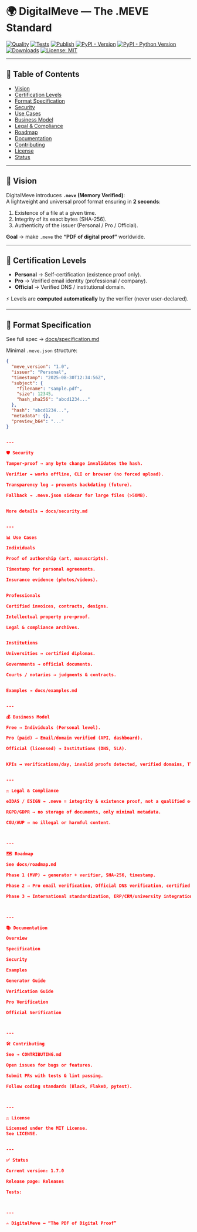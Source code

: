 
# 🌍 DigitalMeve — The .MEVE Standard

[![Quality](https://github.com/BACOUL/digitalmeve/actions/workflows/quality.yml/badge.svg?branch=main)](https://github.com/BACOUL/digitalmeve/actions/workflows/quality.yml)
[![Tests](https://github.com/BACOUL/digitalmeve/actions/workflows/tests.yml/badge.svg?branch=main)](https://github.com/BACOUL/digitalmeve/actions/workflows/tests.yml)
[![Publish](https://github.com/BACOUL/digitalmeve/actions/workflows/publish.yml/badge.svg?branch=main)](https://github.com/BACOUL/digitalmeve/actions/workflows/publish.yml)
[![PyPI - Version](https://img.shields.io/pypi/v/digitalmeve.svg?label=DigitalMeve&logo=pypi)](https://pypi.org/project/digitalmeve/)
[![PyPI - Python Version](https://img.shields.io/pypi/pyversions/digitalmeve.svg?logo=python&label=Python)](https://pypi.org/project/digitalmeve/)
[![Downloads](https://pepy.tech/badge/digitalmeve)](https://pepy.tech/project/digitalmeve)
[![License: MIT](https://img.shields.io/badge/License-MIT-green.svg)](LICENSE)

---

## 📑 Table of Contents
- [Vision](#-vision)  
- [Certification Levels](#-certification-levels)  
- [Format Specification](#-format-specification)  
- [Security](#-security)  
- [Use Cases](#-use-cases)  
- [Business Model](#-business-model)  
- [Legal & Compliance](#-legal--compliance)  
- [Roadmap](#-roadmap)  
- [Documentation](#-documentation)  
- [Contributing](#-contributing)  
- [License](#-license)  
- [Status](#-status)  

---

## 🚀 Vision  

DigitalMeve introduces **`.meve` (Memory Verified)**:  
A lightweight and universal proof format ensuring in **2 seconds**:  
1. Existence of a file at a given time.  
2. Integrity of its exact bytes (SHA-256).  
3. Authenticity of the issuer (Personal / Pro / Official).  

**Goal** → make `.meve` the **“PDF of digital proof”** worldwide.  

---

## 🔑 Certification Levels  

- **Personal** → Self-certification (existence proof only).  
- **Pro** → Verified email identity (professional / company).  
- **Official** → Verified DNS / institutional domain.  

⚡ Levels are **computed automatically** by the verifier (never user-declared).  

---

## 📂 Format Specification  

See full spec → [docs/specification.md](./docs/specification.md)  

Minimal `.meve.json` structure:  
```json
{
  "meve_version": "1.0",
  "issuer": "Personal",
  "timestamp": "2025-08-30T12:34:56Z",
  "subject": {
    "filename": "sample.pdf",
    "size": 12345,
    "hash_sha256": "abcd1234..."
  },
  "hash": "abcd1234...",
  "metadata": {},
  "preview_b64": "..."
}


---

🛡 Security

Tamper-proof → any byte change invalidates the hash.

Verifier → works offline, CLI or browser (no forced upload).

Transparency log → prevents backdating (future).

Fallback → .meve.json sidecar for large files (>50MB).


More details → docs/security.md


---

📊 Use Cases

Individuals

Proof of authorship (art, manuscripts).

Timestamp for personal agreements.

Insurance evidence (photos/videos).


Professionals

Certified invoices, contracts, designs.

Intellectual property pre-proof.

Legal & compliance archives.


Institutions

Universities → certified diplomas.

Governments → official documents.

Courts / notaries → judgments & contracts.


Examples → docs/examples.md


---

💰 Business Model

Free → Individuals (Personal level).

Pro (paid) → Email/domain verified (API, dashboard).

Official (licensed) → Institutions (DNS, SLA).


KPIs → verifications/day, invalid proofs detected, verified domains, TTFV (Time-to-first-verify).


---

⚖ Legal & Compliance

eIDAS / ESIGN → .meve = integrity & existence proof, not a qualified e-signature.

RGPD/GDPR → no storage of documents, only minimal metadata.

CGU/AUP → no illegal or harmful content.



---

🗺 Roadmap

See docs/roadmap.md

Phase 1 (MVP) → generator + verifier, SHA-256, timestamp.

Phase 2 → Pro email verification, Official DNS verification, certified PDF export.

Phase 3 → International standardization, ERP/CRM/university integration.



---

📚 Documentation

Overview

Specification

Security

Examples

Generator Guide

Verification Guide

Pro Verification

Official Verification



---

🛠 Contributing

See → CONTRIBUTING.md

Open issues for bugs or features.

Submit PRs with tests & lint passing.

Follow coding standards (Black, Flake8, pytest).



---

⚖ License

Licensed under the MIT License.
See LICENSE.


---

✅ Status

Current version: 1.7.0

Release page: Releases

Tests: 



---

✍️ DigitalMeve — “The PDF of Digital Proof”

